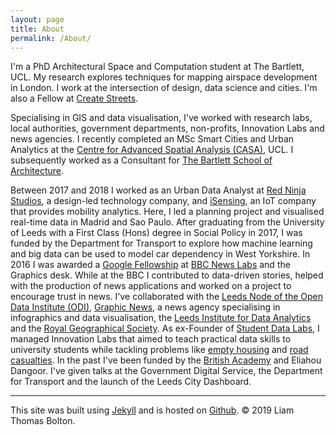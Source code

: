 ```yaml
---
layout: page
title: About
permalink: /About/
---
```


I'm a PhD Architectural Space and Computation student at The Bartlett, UCL. My research explores techniques for mapping airspace development in London. I work at the intersection of design, data science and cities. I'm also a Fellow at <a href="http://www.createstreets.com/">Create Streets</a>.

Specialising in GIS and data visualisation, I've worked with research labs, local authorities, government departments, non-profits, Innovation Labs and news agencies. I recently completed an MSc Smart Cities and Urban Analytics at the <a href="https://www.ucl.ac.uk/bartlett/casa/">Centre for Advanced Spatial Analysis (CASA)</a>, UCL. I subsequently worked as a Consultant for <a href="https://www.ucl.ac.uk/bartlett/architecture/">The Bartlett School of Architecture</a>.

Between 2017 and 2018 I worked as an Urban Data Analyst at <a href="http://www.redninja.co.uk/">Red Ninja Studios</a>, a design-led technology company, and <a href="http://isensing.co.uk/">iSensing</a>, an IoT company that provides mobility analytics. Here, I led a planning project and visualised real-time data in Madrid and Sao Paulo. After graduating from the University of Leeds with a First Class (Hons) degree in Social Policy in 2017, I was funded by the Department for Transport to explore how machine learning and big data can be used to model car dependency in West Yorkshire. In 2016 I was awarded a <a href="http://bbcnewslabs.co.uk/2016/09/26/google-fellow-liam-bolton-blogs-about-his-time-at-the-bbc/">Google Fellowship</a> at <a href="http://bbcnewslabs.co.uk/">BBC News Labs</a> and the Graphics desk. While at the BBC I contributed to data-driven stories, helped with the production of news applications and worked on a project to encourage trust in news. I've collaborated with the <a href="leeds.theodi.org">Leeds Node of the Open Data Institute (ODI)</a>, <a href="https://www.graphicnews.com/">Graphic News</a>, a news agency specialising in infographics and data visualisation, the <a href="http://lida.leeds.ac.uk/">Leeds Institute for Data Analytics</a> and the <a href="http://www.rgs.org/HomePage.htm">Royal Geographical Society</a>. As ex-Founder of <a href="https://studentdatalabs.com/">Student Data Labs</a>, I managed Innovation Labs that aimed to teach practical data skills to university students while tackling problems like <a href="https://github.com/StudentDataLabs/EmptyHousingInnovationLab/">empty housing</a> and <a href="https://github.com/StudentDataLabs/VisionZeroInnovationLab/">road casualties</a>. In the past I've been funded by the <a href="https://www.thebritishacademy.ac.uk/">British Academy</a> and Eliahou Dangoor. I've given talks at the Government Digital Service, the Department for Transport and the launch of the Leeds City Dashboard.
<br/>
<hr/>
<span class="contacticon center">
	<a href="mailto:liamthomasbolton@gmail.com"><i class="fa fa-envelope-square"></i></a>
	<a href="https://www.linkedin.com/in/liam-thomas-bolton-b1976b72/" target="_blank"><i class="fa fa-linkedin-square"></i></a>
	<a href="https://twitter.com/LiamBoltonUK" target="_blank"><i class="fa fa-twitter-square"></i></a>
    	<a href="https://github.com/lbuk" target="_blank"><i class="fa fa-github-square"></i></a>
</span>

<div class="col three caption">
	This site was built using <a href="http://jekyllrb.com" target="_blank">Jekyll</a> and is hosted on <a href="https://github.com" target="_blank">Github</a>. &#169; 2019 Liam Thomas Bolton.
</div>
